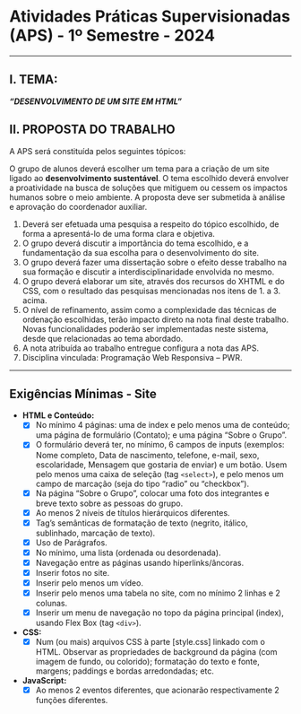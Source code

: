 # Atividades Práticas Supervisionadas (APS) - 1º Semestre - 2024

---

## I. TEMA:
***“DESENVOLVIMENTO DE UM SITE EM HTML”***

## II. PROPOSTA DO TRABALHO
A APS será constituída pelos seguintes tópicos:

O grupo de alunos deverá escolher um tema para a criação de um site ligado ao **desenvolvimento sustentável**. O tema escolhido deverá envolver a proatividade na busca de soluções que mitiguem ou cessem os impactos humanos sobre o meio ambiente. A proposta deve ser submetida à análise e aprovação do coordenador auxiliar.

1. Deverá ser efetuada uma pesquisa a respeito do tópico escolhido, de forma a apresentá-lo de uma forma clara e objetiva.
2. O grupo deverá discutir a importância do tema escolhido, e a fundamentação da sua escolha para o desenvolvimento do site.
3. O grupo deverá fazer uma dissertação sobre o efeito desse trabalho na sua formação e discutir a interdisciplinaridade envolvida no mesmo.
4. O grupo deverá elaborar um site, através dos recursos do XHTML e do CSS, com o resultado das pesquisas mencionadas nos itens de 1. a 3. acima.
5. O nível de refinamento, assim como a complexidade das técnicas de ordenação escolhidas, terão impacto direto na nota final deste trabalho. Novas funcionalidades poderão ser implementadas neste sistema, desde que relacionadas ao tema abordado.
6. A nota atribuída ao trabalho entregue configura a nota das APS.
7. Disciplina vinculada: Programação Web Responsiva – PWR.

---

## Exigências Mínimas - Site
- **HTML e Conteúdo:**
  - [x]  No mínimo 4 páginas: uma de index e pelo menos uma de conteúdo; uma página de formulário (Contato); e uma página “Sobre o Grupo”.
  - [x]  O formulário deverá ter, no mínimo, 6 campos de inputs (exemplos: Nome completo, Data de nascimento, telefone, e-mail, sexo, escolaridade, Mensagem que gostaria de enviar) e um botão. Usem pelo menos uma caixa de seleção (tag `<select>`), e pelo menos um campo de marcação (seja do tipo “radio” ou “checkbox”).
  - [x]  Na página “Sobre o Grupo”, colocar uma foto dos integrantes e breve texto sobre as pessoas do grupo.
  - [x]  Ao menos 2 níveis de títulos hierárquicos diferentes.
  - [x]  Tag’s semânticas de formatação de texto (negrito, itálico, sublinhado, marcação de texto).
  - [x]  Uso de Parágrafos.
  - [x]  No mínimo, uma lista (ordenada ou desordenada).
  - [x]  Navegação entre as páginas usando hiperlinks/âncoras.
  - [x]  Inserir fotos no site.
  - [x]  Inserir pelo menos um vídeo.
  - [x]  Inserir pelo menos uma tabela no site, com no mínimo 2 linhas e 2 colunas.
  - [x]  Inserir um menu de navegação no topo da página principal (index), usando Flex Box (tag `<div>`).
- **CSS:**
  - [x]  Num (ou mais) arquivos CSS à parte [style.css] linkado com o HTML. Observar as propriedades de background da página (com imagem de fundo, ou colorido); formatação do texto e fonte, margens; paddings e bordas arredondadas; etc.
- **JavaScript:**
  - [x]  Ao menos 2 eventos diferentes, que acionarão respectivamente 2 funções diferentes.